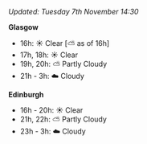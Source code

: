 *Updated: Tuesday 7th November 14:30*

**Glasgow**

* 16h: :sunny: Clear [:partly_sunny: as of 16h]
* 17h, 18h: :sunny: Clear
* 19h, 20h: :partly_sunny: Partly Cloudy
* 21h - 3h: :cloud: Cloudy

**Edinburgh**

* 16h - 20h: :sunny: Clear
* 21h, 22h: :partly_sunny: Partly Cloudy
* 23h - 3h: :cloud: Cloudy
